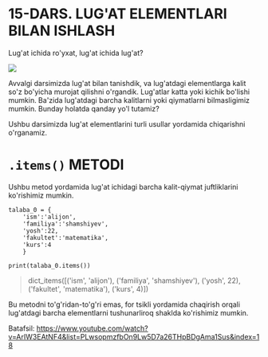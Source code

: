 # 15-DARS. LUG'AT ELEMENTLARI BILAN ISHLASH
Lug'at ichida ro'yxat, lug'at ichida lug'at?

![](https://gblobscdn.gitbook.com/assets%2F-MGbkqs1tROquIT6oqUs%2F-Mc-5yGQPZTBaGoehQdL%2F-Mc-7xpq4Puu3KEjmT0R%2FSD_YT_TG_logo_mini.png?alt=media&token=929fe67b-ec12-4f63-b33e-e9c5e3d8ad09)

Avvalgi darsimizda lug'at bilan tanishdik, va lug'atdagi elementlarga kalit so'z bo'yicha murojat qilishni o'rgandik. Lug'atlar katta yoki kichik bo'lishi mumkin. Ba'zida lug'atdagi barcha kalitlarni yoki qiymatlarni bilmasligimiz mumkin. Bunday holatda qanday yo'l tutamiz? 

Ushbu darsimizda lug'at elementlarini turli usullar yordamida chiqarishni o'rganamiz.

# `.items()` METODI

Ushbu metod yordamida lug'at ichidagi barcha kalit-qiymat juftliklarini ko'rishimiz mumkin.

```
talaba_0 = {
    'ism':'alijon',
    'familiya':'shamshiyev',
    'yosh':22,
    'fakultet':'matematika',
    'kurs':4
    }

print(talaba_0.items())
```
> dict_items([('ism', 'alijon'), ('familiya', 'shamshiyev'), ('yosh', 22), ('fakultet', 'matematika'), ('kurs', 4)])

Bu metodni to'g'ridan-to'g'ri emas, for tsikli yordamida chaqirish orqali lug'atdagi barcha elementlarni tushunarliroq shaklda ko'rishimiz mumkin.

Batafsil: https://www.youtube.com/watch?v=ArIW3EAtNF4&list=PLwsopmzfbOn9Lw5D7a26THpBDgAma1Sus&index=18
